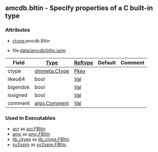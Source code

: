 ## amcdb.bltin - Specify properties of a C built-in type


### Attributes
<a href="#attributes"></a>
<!-- dev.mdmark  mdmark:MDSECTION  state:BEG_AUTO  param:Attributes -->
* [ctype:](/txt/ssimdb/dmmeta/ctype.md)amcdb.Bltin

* file:[data/amcdb/bltin.ssim](/data/amcdb/bltin.ssim)

|Field|[Type](/txt/ssimdb/dmmeta/ctype.md)|[Reftype](/txt/ssimdb/dmmeta/reftype.md)|Default|Comment|
|---|---|---|---|---|
|ctype|[dmmeta.Ctype](/txt/ssimdb/dmmeta/ctype.md)|[Pkey](/txt/exe/amc/reftypes.md#pkey)|||
|likeu64|bool|[Val](/txt/exe/amc/reftypes.md#val)|||
|bigendok|bool|[Val](/txt/exe/amc/reftypes.md#val)|||
|issigned|bool|[Val](/txt/exe/amc/reftypes.md#val)|||
|comment|[algo.Comment](/txt/protocol/algo/Comment.md)|[Val](/txt/exe/amc/reftypes.md#val)|||

<!-- dev.mdmark  mdmark:MDSECTION  state:END_AUTO  param:Attributes -->

### Used In Executables
<a href="#used-in-executables"></a>
<!-- dev.mdmark  mdmark:MDSECTION  state:BEG_AUTO  param:ImdbUses -->

* [acr](/txt/exe/acr/internals.md) as [acr.FBltin](/txt/exe/acr/internals.md#acr-fbltin)
* [amc](/txt/exe/amc/internals.md) as [amc.FBltin](/txt/exe/amc/internals.md#amc-fbltin)
* [lib_ctype](/txt/lib/lib_ctype/README.md) as [lib_ctype.FBltin](/txt/lib/lib_ctype/README.md#lib_ctype-fbltin)
* [sv2ssim](/txt/exe/sv2ssim/internals.md) as [sv2ssim.FBltin](/txt/exe/sv2ssim/internals.md#sv2ssim-fbltin)

<!-- dev.mdmark  mdmark:MDSECTION  state:END_AUTO  param:ImdbUses -->

